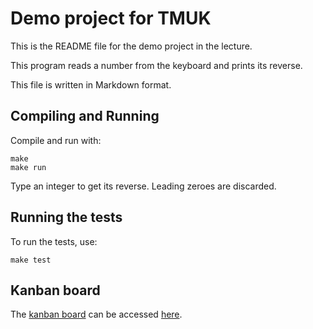 Demo project for TMUK
=====================

This is the README file for the demo project in the lecture.

This program reads a number from the keyboard
and prints its reverse.

This file is written in Markdown format.

## Compiling and Running

Compile and run with:

	make
	make run

Type an integer to get its reverse.
Leading zeroes are discarded.


## Running the tests

To run the tests, use:

	make test


## Kanban board

The [kanban board] can be accessed [here].

[kanban board]: https://github.com/orgs/jth-computing/projects/2/views/1
[here]:         https://github.com/orgs/jth-computing/projects/2/views/1
